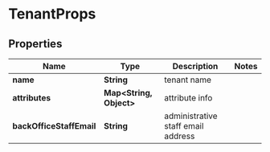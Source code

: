 

# TenantProps


## Properties

| Name | Type | Description | Notes |
|------------ | ------------- | ------------- | -------------|
|**name** | **String** | tenant name |  |
|**attributes** | **Map&lt;String, Object&gt;** | attribute info |  |
|**backOfficeStaffEmail** | **String** | administrative staff email address |  |




